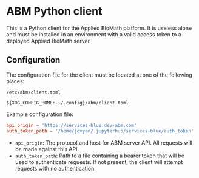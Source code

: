 # ABM Python client

This is a Python client for the Applied BioMath platform. It is useless alone and must be
installed in an environment with a valid access token to a deployed Applied BioMath server.

## Configuration

The configuration file for the client must be located at one of the following places:

```
/etc/abm/client.toml

${XDG_CONFIG_HOME:-~/.config}/abm/client.toml
```

Example configuration file:

```toml
api_origin = 'https://services-blue.dev-abm.com'
auth_token_path = '/home/jovyan/.jupyterhub/services-blue/auth_token'
```

* `api_origin`: The protocol and host for ABM server API. All requests will be made against this API.
* `auth_token_path`: Path to a file containing a bearer token that will be used to authenticate
requests. If not present, the client will attempt requests with no authentication.
